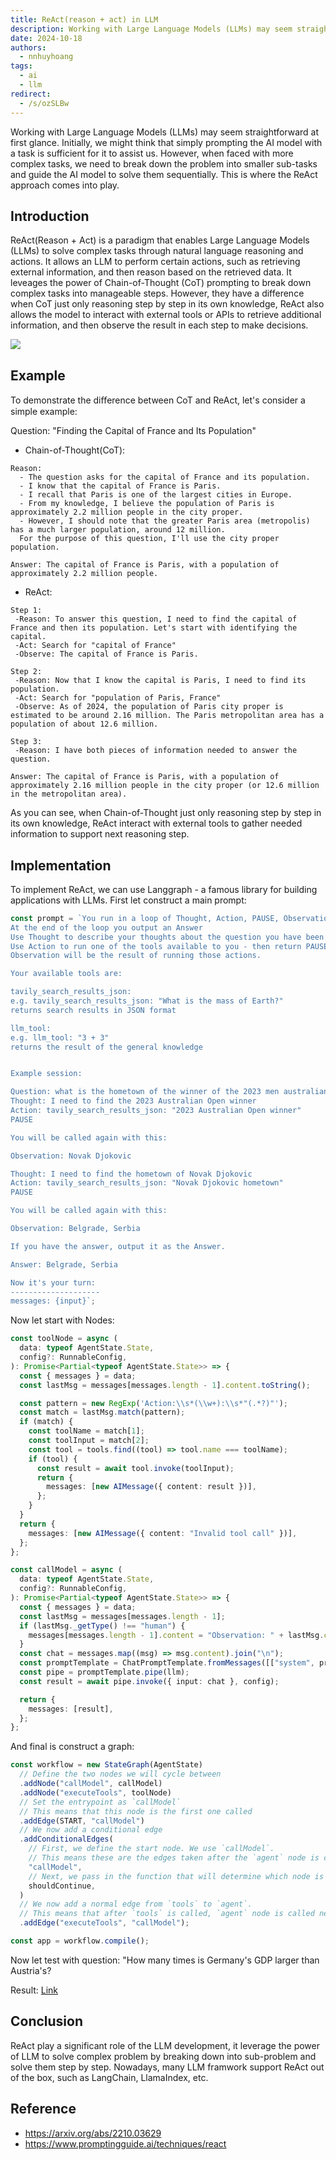 ```yaml
---
title: ReAct(reason + act) in LLM
description: Working with Large Language Models (LLMs) may seem straightforward at first glance. Initially, we might think that simply prompting the AI model with a task is sufficient for it to assist us. However, when faced with more complex tasks, we need to break down the problem into smaller sub-tasks and guide the AI model to solve them sequentially. This is where the ReAct approach comes into play.
date: 2024-10-18
authors:
  - nnhuyhoang
tags:
  - ai
  - llm
redirect:
  - /s/ozSLBw
---
```


Working with Large Language Models (LLMs) may seem straightforward at first glance. Initially, we might think that simply prompting the AI model with a task is sufficient for it to assist us. However, when faced with more complex tasks, we need to break down the problem into smaller sub-tasks and guide the AI model to solve them sequentially. This is where the ReAct approach comes into play.

## Introduction

ReAct(Reason + Act) is a paradigm that enables Large Language Models (LLMs) to solve complex tasks through natural language reasoning and actions. It allows an LLM to perform certain actions, such as retrieving external information, and then reason based on the retrieved data. It leveages the power of Chain-of-Thought (CoT) prompting to break down complex tasks into manageable steps. However, they have a difference when CoT just only reasoning step by step in its own knowledge, ReAct also allows the model to interact with external tools or APIs to retrieve additional information, and then observe the result in each step to make decisions.

![](assets/react-in-llm.webp)

## Example

To demonstrate the diﬀerence between CoT and ReAct, let's consider a simple example:

Question: "Finding the Capital of France and Its Population"

- Chain-of-Thought(CoT):

```
Reason:
  - The question asks for the capital of France and its population.
  - I know that the capital of France is Paris.
  - I recall that Paris is one of the largest cities in Europe.
  - From my knowledge, I believe the population of Paris is approximately 2.2 million people in the city proper.
  - However, I should note that the greater Paris area (metropolis) has a much larger population, around 12 million.
  For the purpose of this question, I'll use the city proper population.

Answer: The capital of France is Paris, with a population of approximately 2.2 million people.
```

- ReAct:

```
Step 1:
 -Reason: To answer this question, I need to find the capital of France and then its population. Let's start with identifying the capital.
 -Act: Search for "capital of France"
 -Observe: The capital of France is Paris.

Step 2:
 -Reason: Now that I know the capital is Paris, I need to find its population.
 -Act: Search for "population of Paris, France"
 -Observe: As of 2024, the population of Paris city proper is estimated to be around 2.16 million. The Paris metropolitan area has a population of about 12.6 million.

Step 3:
 -Reason: I have both pieces of information needed to answer the question.

Answer: The capital of France is Paris, with a population of approximately 2.16 million people in the city proper (or 12.6 million in the metropolitan area).
```

As you can see, when Chain-of-Thought just only reasoning step by step in its own knowledge, ReAct interact with external tools to gather needed information to support next reasoning step.

## Implementation

To implement ReAct, we can use Langgraph - a famous library for building applications with LLMs. First let construct a main prompt:

```ts
const prompt = `You run in a loop of Thought, Action, PAUSE, Observation.
At the end of the loop you output an Answer
Use Thought to describe your thoughts about the question you have been asked.
Use Action to run one of the tools available to you - then return PAUSE.
Observation will be the result of running those actions.

Your available tools are:

tavily_search_results_json:
e.g. tavily_search_results_json: "What is the mass of Earth?"
returns search results in JSON format

llm_tool:
e.g. llm_tool: "3 + 3"
returns the result of the general knowledge


Example session:

Question: what is the hometown of the winner of the 2023 men australian open
Thought: I need to find the 2023 Australian Open winner
Action: tavily_search_results_json: "2023 Australian Open winner"
PAUSE

You will be called again with this:

Observation: Novak Djokovic

Thought: I need to find the hometown of Novak Djokovic
Action: tavily_search_results_json: "Novak Djokovic hometown"
PAUSE

You will be called again with this:

Observation: Belgrade, Serbia

If you have the answer, output it as the Answer.

Answer: Belgrade, Serbia

Now it's your turn:
--------------------
messages: {input}`;
```

Now let start with Nodes:

```ts
const toolNode = async (
  data: typeof AgentState.State,
  config?: RunnableConfig,
): Promise<Partial<typeof AgentState.State>> => {
  const { messages } = data;
  const lastMsg = messages[messages.length - 1].content.toString();

  const pattern = new RegExp('Action:\\s*(\\w+):\\s*"(.*?)"');
  const match = lastMsg.match(pattern);
  if (match) {
    const toolName = match[1];
    const toolInput = match[2];
    const tool = tools.find((tool) => tool.name === toolName);
    if (tool) {
      const result = await tool.invoke(toolInput);
      return {
        messages: [new AIMessage({ content: result })],
      };
    }
  }
  return {
    messages: [new AIMessage({ content: "Invalid tool call" })],
  };
};
```

```ts
const callModel = async (
  data: typeof AgentState.State,
  config?: RunnableConfig,
): Promise<Partial<typeof AgentState.State>> => {
  const { messages } = data;
  const lastMsg = messages[messages.length - 1];
  if (lastMsg._getType() !== "human") {
    messages[messages.length - 1].content = "Observation: " + lastMsg.content;
  }
  const chat = messages.map((msg) => msg.content).join("\n");
  const promptTemplate = ChatPromptTemplate.fromMessages([["system", prompt]]);
  const pipe = promptTemplate.pipe(llm);
  const result = await pipe.invoke({ input: chat }, config);

  return {
    messages: [result],
  };
};
```

And final is construct a graph:

```ts
const workflow = new StateGraph(AgentState)
  // Define the two nodes we will cycle between
  .addNode("callModel", callModel)
  .addNode("executeTools", toolNode)
  // Set the entrypoint as `callModel`
  // This means that this node is the first one called
  .addEdge(START, "callModel")
  // We now add a conditional edge
  .addConditionalEdges(
    // First, we define the start node. We use `callModel`.
    // This means these are the edges taken after the `agent` node is called.
    "callModel",
    // Next, we pass in the function that will determine which node is called next.
    shouldContinue,
  )
  // We now add a normal edge from `tools` to `agent`.
  // This means that after `tools` is called, `agent` node is called next.
  .addEdge("executeTools", "callModel");

const app = workflow.compile();
```

Now let test with question: "How many times is Germany's GDP larger than Austria's?

Result: [Link](https://smith.langchain.com/public/ba3f7dd2-4c99-44d9-9b64-7cd7ad6317ea/r)

## Conclusion

ReAct play a significant role of the LLM development, it leverage the power of LLM to solve complex problem by breaking down into sub-problem and solve them step by step. Nowadays, many LLM framwork support ReAct out of the box, such as LangChain, LlamaIndex, etc.

## Reference

- https://arxiv.org/abs/2210.03629
- https://www.promptingguide.ai/techniques/react
